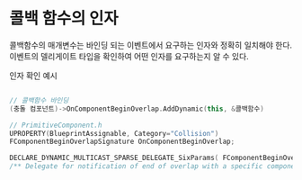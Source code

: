 # 콜백 함수의 인자

콜백함수의 매개변수는 바인딩 되는 이벤트에서 요구하는 인자와 정확히 일치해야 한다.
이벤트의 델리게이트 타입을 확인하여 어떤 인자를 요구하는지 알 수 있다.

인자 확인 예시
```c++

// 콜백함수 바인딩
(충돌 컴포넌트)->OnComponentBeginOverlap.AddDynamic(this, &콜백함수)

// PrimitiveComponent.h
UPROPERTY(BlueprintAssignable, Category="Collision")
FComponentBeginOverlapSignature OnComponentBeginOverlap;

DECLARE_DYNAMIC_MULTICAST_SPARSE_DELEGATE_SixParams( FComponentBeginOverlapSignature, UPrimitiveComponent, OnComponentBeginOverlap, UPrimitiveComponent*, OverlappedComponent, AActor*, OtherActor, UPrimitiveComponent*, OtherComp, int32, OtherBodyIndex, bool, bFromSweep, const FHitResult &, SweepResult);
/** Delegate for notification of end of overlap with a specific component */
```

